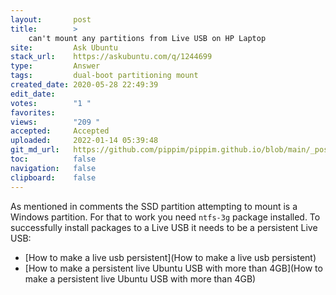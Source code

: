 ```yaml
---
layout:       post
title:        >
    can't mount any partitions from Live USB on HP Laptop
site:         Ask Ubuntu
stack_url:    https://askubuntu.com/q/1244699
type:         Answer
tags:         dual-boot partitioning mount
created_date: 2020-05-28 22:49:39
edit_date:    
votes:        "1 "
favorites:    
views:        "209 "
accepted:     Accepted
uploaded:     2022-01-14 05:39:48
git_md_url:   https://github.com/pippim/pippim.github.io/blob/main/_posts/2020/2020-05-28-can't-mount-any-partitions-from-Live-USB-on-HP-Laptop.md
toc:          false
navigation:   false
clipboard:    false
---
```


As mentioned in comments the SSD partition attempting to mount is a Windows partition. For that to work you need `ntfs-3g` package installed. To successfully install packages to a Live USB it needs to be a persistent Live USB:

- [How to make a live usb persistent](How to make a live usb persistent)
- [How to make a persistent live Ubuntu USB with more than 4GB](How to make a persistent live Ubuntu USB with more than 4GB)
